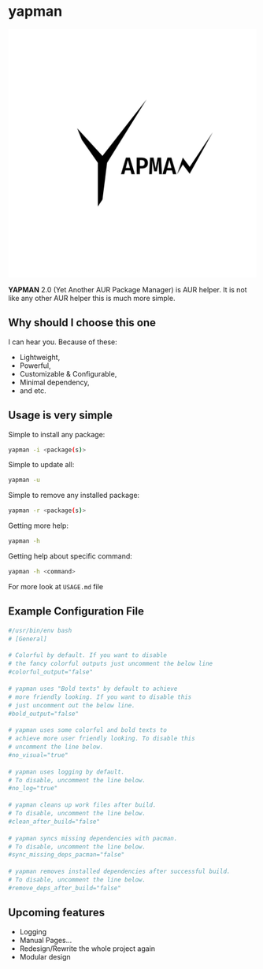 # yapman

![yapman logo](yapman-logo3.png)

**YAPMAN** 2.0 (Yet Another AUR Package Manager) is AUR helper. It is not like any other AUR helper this is much more simple.

## Why should I choose this one

I can hear you. Because of these:

* Lightweight,
* Powerful,
* Customizable & Configurable,
* Minimal dependency,
* and etc.

## Usage is very simple

Simple to install any package:

```bash
yapman -i <package(s)>
```

Simple to update all:

```bash
yapman -u
```

Simple to remove any installed package:

```bash
yapman -r <package(s)>
```

Getting more help:

```bash
yapman -h
```

Getting help about specific command:

```bash
yapman -h <command>
```

For more look at `USAGE.md` file

## Example Configuration File

```yapman.conf
#/usr/bin/env bash
# [General]

# Colorful by default. If you want to disable
# the fancy colorful outputs just uncomment the below line
#colorful_output="false"

# yapman uses "Bold texts" by default to achieve
# more friendly looking. If you want to disable this
# just uncomment out the below line.
#bold_output="false"

# yapman uses some colorful and bold texts to
# achieve more user friendly looking. To disable this
# uncomment the line below.
#no_visual="true"

# yapman uses logging by default.
# To disable, uncomment the line below.
#no_log="true"

# yapman cleans up work files after build.
# To disable, uncomment the line below.
#clean_after_build="false"

# yapman syncs missing dependencies with pacman.
# To disable, uncomment the line below.
#sync_missing_deps_pacman="false"

# yapman removes installed dependencies after successful build.
# To disable, uncomment the line below.
#remove_deps_after_build="false"
```

## Upcoming features

* Logging
* Manual Pages...
* Redesign/Rewrite the whole project again
* Modular design

